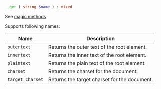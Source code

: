 ```php
__get ( string $name ) : mixed
```

See [magic methods](http://php.net/manual/en/language.oop5.overloading.php#object.get)

Supports following names:

| Name              | Description
| ----              | -----------
| `outertext`       | Returns the outer text of the root element.
| `innertext`       | Returns the inner text of the root element.
| `plaintext`       | Returns the plain text of the root element.
| `charset`         | Returns the charset for the document.
| `target_charset`  | Returns the target charset for the document.